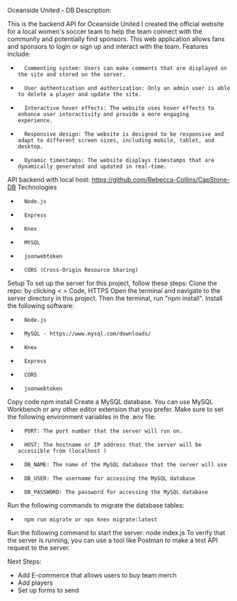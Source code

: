 Oceanside United - DB
Description:

This is the backend API for Oceanside United
I created the official website for a local women's soccer team to help the team connect with the community and potentially find sponsors. This web application allows fans and sponsors to login or sign up and interact with the team. Features include:
* 		Commenting system: Users can make comments that are displayed on the site and stored on the server.
* 		User authentication and authorization: Only an admin user is able to delete a player and update the site.
* 		Interactive hover effects: The website uses hover effects to enhance user interactivity and provide a more engaging     experience.
* 		Responsive design: The website is designed to be responsive and adapt to different screen sizes, including mobile, tablet, and desktop.
* 		Dynamic timestamps: The website displays timestamps that are dynamically generated and updated in real-time.
API backend with local host: https://github.com/Rebecca-Collins/CapStone-DB
Technologies
* 		Node.js
* 		Express
* 		Knex
* 		MYSQL
* 		jsonwebtoken
* 		CORS (Cross-Origin Resource Sharing)
Setup
To set up the server for this project, follow these steps:
Clone the repo: by clicking < > Code, HTTPS Open the terminal and navigate to the server directory in this project. Then the terminal, run "npm install".
Install the following software:
* 		Node.js
* 		MySQL - https://www.mysql.com/downloads/
* 		Knex
* 		Express
* 		CORS
* 		jsonwebtoken
Copy code npm install Create a MySQL database. You can use MySQL Workbench or any other editor extension that you prefer. Make sure to set the following environment variables in the .env file:
* 		PORT: The port number that the server will run on.
* 		HOST: The hostname or IP address that the server will be accessible from (localhost )
* 		DB_NAME: The name of the MySQL database that the server will use
* 		DB_USER: The username for accessing the MySQL database
* 		DB_PASSWORD: The password for accessing the MySQL database
Run the following commands to migrate the database tables:
* 		npm run migrate or npx knex migrate:latest
Run the following command to start the server: node index.js To verify that the server is running, you can use a tool like Postman to make a test API request to the server.

Next Steps:
- Add E-commerce that allows users to buy team merch
- Add players
- Set up forms to send
